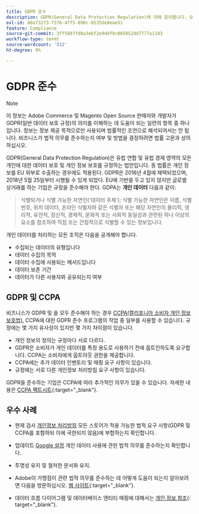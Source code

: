 ```yaml
---
title: GDPR 준수
description: GDPR(General Data Protection Regulation)에 대해 알아봅니다. GDPR은 유럽 연합 및 유럽 경제 영역에서 모든 개인에 대한 데이터 보호 및 개인정보 보호를 규정하는 법입니다.
exl-id: 88a732f3-f376-4ff5-890c-0535de8eae51
feature: Compliance
source-git-commit: 3ff5807fd0a3ebf2e9d4f9c085852dd7777a1103
workflow-type: tm+mt
source-wordcount: '512'
ht-degree: 0%

---
```


# GDPR 준수

>[!NOTE]
>
>이 정보는 Adobe Commerce 및 Magento Open Source 판매자와 개발자가 GDPR(일반 데이터 보호 규정)의 의미를 이해하는 데 도움이 되는 일련의 항목 중 하나입니다. 정보는 정보 제공 목적으로만 사용되며 법률적인 조언으로 해석되어서는 안 됩니다. 비즈니스가 법적 의무를 준수하는지 여부 및 방법을 결정하려면 법률 고문과 상의하십시오.

GDPR(General Data Protection Regulation)은 유럽 연합 및 유럽 경제 영역의 모든 개인에 대한 데이터 보호 및 개인 정보 보호를 규정하는 법안입니다. 동 법률은 개인 정보를 EU 외부로 수출하는 경우에도 적용된다. GDPR은 2016년 4월에 채택되었으며, 2018년 5월 25일부터 시행될 수 있게 되었다. EU에 기반을 두고 있지 않지만 글로벌 상거래를 하는 기업은 규정을 준수해야 한다. GDPA는 **개인 데이터** 다음과 같이:

>식별되거나 식별 가능한 자연인(&#39;데이터 주체&#39;); 식별 가능한 자연인은 이름, 식별 번호, 위치 데이터, 온라인 식별자와 같은 식별자 또는 해당 자연인의 물리적, 생리적, 유전적, 정신적, 경제적, 문화적 또는 사회적 동일성과 관련된 하나 이상의 요소를 참조하여 직접 또는 간접적으로 식별할 수 있는 정보입니다.

개인 데이터를 처리하는 모든 조직은 다음을 공개해야 합니다.

- 수집되는 데이터의 유형입니다
- 데이터 수집의 목적
- 데이터 수집에 사용되는 메서드입니다
- 데이터 보존 기간
- 데이터가 다른 사용자와 공유되는지 여부

## GDPR 및 CCPA

비즈니스가 GDPR 및 을 모두 준수해야 하는 경우 [CCPA(캘리포니아 소비자 개인 정보 보호법)](../getting-started/compliance-ccpa.md), CCPA에 대한 GDPR 준수 프로그램의 작업 중 일부를 사용할 수 있습니다. 규정에는 몇 가지 유사성이 있지만 몇 가지 차이점이 있습니다.

- 개인 정보의 정의는 규정마다 서로 다르다.
- GDPR은 소비자가 개인 데이터를 특정 용도로 사용하기 전에 옵트인하도록 요구합니다. CCPA는 소비자에게 옵트아웃 권한을 제공합니다.
- CCPA에는 추가 데이터 인벤토리 및 매핑 요구 사항이 있습니다.
- 규정에는 서로 다른 개인정보 처리방침 요구 사항이 있습니다.

GDPR을 준수하는 기업은 CCPA에 따라 추가적인 의무가 있을 수 있습니다. 자세한 내용은 [CCPA 팩트시트][3]{:target=&quot;_blank&quot;}.

## 우수 사례

- 현재 검사 [개인정보 처리방침](../getting-started/privacy-policy.md) 모든 스토어가 적용 가능한 법적 요구 사항(GDPR 및 CCPA를 포함하되 이에 국한되지 않음)에 부합하는지 확인합니다.

- 업데이트 [Google 설정](../merchandising-promotions/google-tools.md#google-privacy-settings) 개인 데이터 사용에 관한 법적 의무를 준수하는지 확인합니다.

- 투명성 유지 및 철저한 문서화 유지.

- Adobe이 가맹점이 관련 법적 의무를 준수하는 데 어떻게 도움이 되는지 알아보려면 다음을 방문하십시오. [웹 사이트][1]{:target=&quot;_blank&quot;}.

- 데이터 흐름 다이어그램 및 데이터베이스 엔티티 매핑에 대해서는 [개인 정보 참조][2]{: target=&quot;_blank&quot;}.

[1]: https://business.adobe.com/privacy/general-data-protection-regulation.html
[2]: https://experienceleague.adobe.com/docs/commerce-operations/security-and-compliance/reference/data-m2.html
[3]: https://oag.ca.gov/system/files/attachments/press_releases/CCPA%20Fact%20Sheet%20%2800000002%29.pdf
